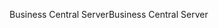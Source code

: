 <span data-ttu-id="16fa8-101">Business Central Server</span><span class="sxs-lookup"><span data-stu-id="16fa8-101">Business Central Server</span></span>